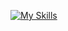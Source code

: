 [![My Skills](https://skillicons.dev/icons?i=html,css,js,nodejs,php,py,blender,linux,windows&perline=3)](https://skillicons.dev)

